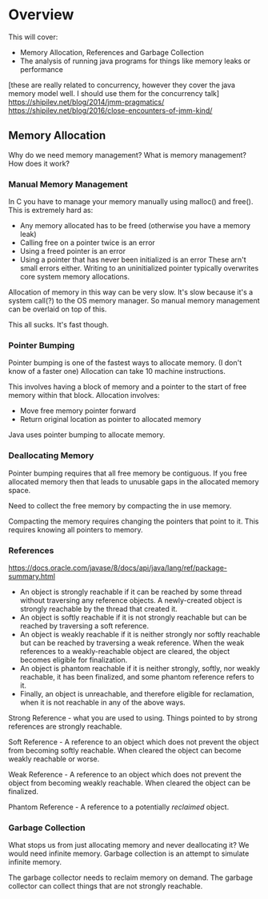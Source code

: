 Overview
========

This will cover:
 * Memory Allocation, References and Garbage Collection
 * The analysis of running java programs for things like memory leaks or performance

[these are really related to concurrency, however they cover the java memory model well.
 I should use them for the concurrency talk]
https://shipilev.net/blog/2014/jmm-pragmatics/
https://shipilev.net/blog/2016/close-encounters-of-jmm-kind/

Memory Allocation
-----------------

Why do we need memory management?
What is memory management?
How does it work?

### Manual Memory Management

In C you have to manage your memory manually using malloc() and free().
This is extremely hard as:
 * Any memory allocated has to be freed (otherwise you have a memory leak)
 * Calling free on a pointer twice is an error
 * Using a freed pointer is an error
 * Using a pointer that has never been initialized is an error
These arn't small errors either.
Writing to an uninitialized pointer typically overwrites core system memory allocations.

Allocation of memory in this way can be very slow.
It's slow because it's a system call(?) to the OS memory manager.
So manual memory management can be overlaid on top of this.

This all sucks.
It's fast though.

### Pointer Bumping

Pointer bumping is one of the fastest ways to allocate memory. (I don't know of a faster one)
Allocation can take 10 machine instructions.

This involves having a block of memory and a pointer to the start of free memory within that block.
Allocation involves:

 * Move free memory pointer forward
 * Return original location as pointer to allocated memory

Java uses pointer bumping to allocate memory.

### Deallocating Memory

Pointer bumping requires that all free memory be contiguous.
If you free allocated memory then that leads to unusable gaps in the allocated memory space.

Need to collect the free memory by compacting the in use memory.

Compacting the memory requires changing the pointers that point to it.
This requires knowing all pointers to memory.

### References

https://docs.oracle.com/javase/8/docs/api/java/lang/ref/package-summary.html

 * An object is strongly reachable if it can be reached by some thread without traversing any reference objects. A newly-created object is strongly reachable by the thread that created it.
 * An object is softly reachable if it is not strongly reachable but can be reached by traversing a soft reference.
 * An object is weakly reachable if it is neither strongly nor softly reachable but can be reached by traversing a weak reference. When the weak references to a weakly-reachable object are cleared, the object becomes eligible for finalization.
 * An object is phantom reachable if it is neither strongly, softly, nor weakly reachable, it has been finalized, and some phantom reference refers to it.
 * Finally, an object is unreachable, and therefore eligible for reclamation, when it is not reachable in any of the above ways. 

Strong Reference - what you are used to using.
Things pointed to by strong references are strongly reachable.

Soft Reference - A reference to an object which does not prevent the object from becoming softly reachable.
When cleared the object can become weakly reachable or worse.

Weak Reference - A reference to an object which does not prevent the object from becoming weakly reachable.
When cleared the object can be finalized.

Phantom Reference - A reference to a potentially *reclaimed* object.

### Garbage Collection

What stops us from just allocating memory and never deallocating it?
We would need infinite memory.
Garbage collection is an attempt to simulate infinite memory.

The garbage collector needs to reclaim memory on demand.
The garbage collector can collect things that are not strongly reachable.
